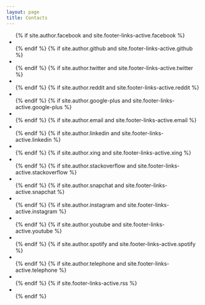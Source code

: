 ```yaml
---
layout: page
title: Contacts
---
```


<div class="row">
<div class="col-lg-8 col-lg-offset-2 col-md-10 col-md-offset-1">
<ul class="list-inline text-center footer-links">
  {% if site.author.facebook and site.footer-links-active.facebook %}
  <li>
    <a href="https://www.facebook.com/{{ site.author.facebook }}" title="Facebook">
      <span class="fa-stack fa-lg">
	<i class="fa fa-circle fa-stack-2x"></i>
	<i class="fa fa-facebook fa-stack-1x fa-inverse"></i>
      </span>
    </a>
  </li>
  {% endif %}
  {% if site.author.github and site.footer-links-active.github %}
  <li>
    <a href="https://github.com/{{ site.author.github }}" title="GitHub">
      <span class="fa-stack fa-lg">
	<i class="fa fa-circle fa-stack-2x"></i>
	<i class="fa fa-github fa-stack-1x fa-inverse"></i>
      </span>
    </a>
  </li>
  {% endif %}
	  {% if site.author.twitter and site.footer-links-active.twitter %}
  <li>
    <a href="https://twitter.com/{{ site.author.twitter }}" title="Twitter">
      <span class="fa-stack fa-lg">
	<i class="fa fa-circle fa-stack-2x"></i>
	<i class="fa fa-twitter fa-stack-1x fa-inverse"></i>
      </span>
    </a>
  </li>
  {% endif %}
  {% if site.author.reddit and site.footer-links-active.reddit %}
  <li>
    <a href="https://reddit.com/u/{{ site.author.reddit }}" title="Reddit">
      <span class="fa-stack fa-lg">
	<i class="fa fa-circle fa-stack-2x"></i>
	<i class="fa fa-reddit fa-stack-1x fa-inverse"></i>
      </span>
    </a>
  </li>
  {% endif %}
{% if site.author.google-plus and site.footer-links-active.google-plus %}
  <li>
    <a href="https://plus.google.com/{{ site.author.google-plus }}" title="Google+">
      <span class="fa-stack fa-lg">
	<i class="fa fa-circle fa-stack-2x"></i>
	<i class="fa fa-google-plus fa-stack-1x fa-inverse"></i>
      </span>
    </a>
  </li>
  {% endif %}
	  {% if site.author.email and site.footer-links-active.email %}
  <li>
    <a href="mailto:{{ site.author.email }}" title="Email me">
      <span class="fa-stack fa-lg">
	<i class="fa fa-circle fa-stack-2x"></i>
	<i class="fa fa-envelope fa-stack-1x fa-inverse"></i>
      </span>
    </a>
  </li>
  {% endif %}
	  {% if site.author.linkedin and site.footer-links-active.linkedin %}
  <li>
    <a href="https://linkedin.com/in/{{ site.author.linkedin }}" title="LinkedIn">
      <span class="fa-stack fa-lg">
	<i class="fa fa-circle fa-stack-2x"></i>
	<i class="fa fa-linkedin fa-stack-1x fa-inverse"></i>
      </span>
    </a>
  </li>
  {% endif %}
	  {% if site.author.xing and site.footer-links-active.xing %}
  <li>
    <a href="https://www.xing.com/profile/{{ site.author.xing }}" title="Xing">
      <span class="fa-stack fa-lg">
	<i class="fa fa-circle fa-stack-2x"></i>
	<i class="fa fa-xing fa-stack-1x fa-inverse"></i>
      </span>
    </a>
  </li>
  {% endif %}
	  {% if site.author.stackoverflow and site.footer-links-active.stackoverflow %}
  <li>
    <a href="https://stackoverflow.com/users/{{ site.author.stackoverflow }}" title="StackOverflow">
      <span class="fa-stack fa-lg">
	<i class="fa fa-circle fa-stack-2x"></i>
	<i class="fa fa-stack-overflow fa-stack-1x fa-inverse"></i>
      </span>
    </a>
  </li>
  {% endif %}
{% if site.author.snapchat and site.footer-links-active.snapchat %}
  <li>
    <a href="https://www.snapchat.com/add/{{ site.author.snapchat }}" title="Snapchat">
      <span class="fa-stack fa-lg">
	<i class="fa fa-circle fa-stack-2x"></i>
	<i class="fa fa-snapchat-ghost fa-stack-1x fa-inverse"></i>
      </span>
    </a>
  </li>
  {% endif %}
{% if site.author.instagram and site.footer-links-active.instagram %}
  <li>
    <a href="https://www.instagram.com/{{ site.author.instagram }}" title="Instagram">
      <span class="fa-stack fa-lg">
	<i class="fa fa-circle fa-stack-2x"></i>
	<i class="fa fa-instagram fa-stack-1x fa-inverse"></i>
      </span>
    </a>
  </li>
  {% endif %}
{% if site.author.youtube and site.footer-links-active.youtube %}
  <li>
    <a href="https://www.youtube.com/{{ site.author.youtube }}" title="YouTube">
      <span class="fa-stack fa-lg">
	<i class="fa fa-circle fa-stack-2x"></i>
	<i class="fa fa-youtube fa-stack-1x fa-inverse"></i>
      </span>
    </a>
  </li>
  {% endif %}
{% if site.author.spotify and site.footer-links-active.spotify %}
  <li>
    <a href="https://open.spotify.com/user/{{ site.author.spotify }}" title="Spotify">
      <span class="fa-stack fa-lg">
	<i class="fa fa-circle fa-stack-2x"></i>
	<i class="fa fa-spotify fa-stack-1x fa-inverse"></i>
      </span>
    </a>
  </li>
{% endif %}
{% if site.author.telephone and site.footer-links-active.telephone %}
  <li>
    <a href="tel:{{ site.author.telephone }}" title="Phone">
      <span class="fa-stack fa-lg">
	<i class="fa fa-circle fa-stack-2x"></i>
	<i class="fa fa-phone fa-stack-1x fa-inverse"></i>
      </span>
    </a>
  </li>
{% endif %}
	  {% if site.footer-links-active.rss %}
	  <li>
		<a href="{{ '/feed.xml' | prepend: site.baseurl }}" title="RSS">
		  <span class="fa-stack fa-lg">
			<i class="fa fa-circle fa-stack-2x"></i>
			<i class="fa fa-rss fa-stack-1x fa-inverse"></i>
		  </span>
		</a>
	  </li>
  {% endif %}
</ul>
</div>
</div>
